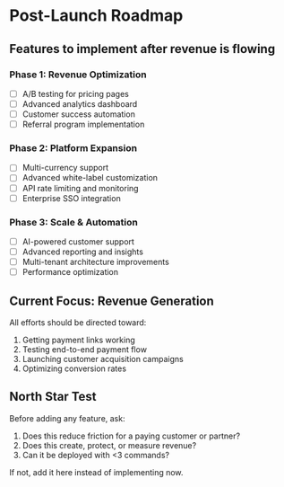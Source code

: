 # Post-Launch Roadmap

## Features to implement after revenue is flowing

### Phase 1: Revenue Optimization
- [ ] A/B testing for pricing pages
- [ ] Advanced analytics dashboard
- [ ] Customer success automation
- [ ] Referral program implementation

### Phase 2: Platform Expansion
- [ ] Multi-currency support
- [ ] Advanced white-label customization
- [ ] API rate limiting and monitoring
- [ ] Enterprise SSO integration

### Phase 3: Scale & Automation
- [ ] AI-powered customer support
- [ ] Advanced reporting and insights
- [ ] Multi-tenant architecture improvements
- [ ] Performance optimization

## Current Focus: Revenue Generation
All efforts should be directed toward:
1. Getting payment links working
2. Testing end-to-end payment flow
3. Launching customer acquisition campaigns
4. Optimizing conversion rates

## North Star Test
Before adding any feature, ask:
1. Does this reduce friction for a paying customer or partner?
2. Does this create, protect, or measure revenue?
3. Can it be deployed with <3 commands?

If not, add it here instead of implementing now.
